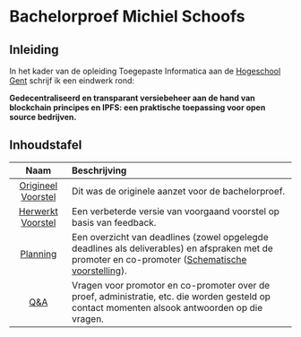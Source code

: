 # Bachelorproef Michiel Schoofs

## Inleiding

In het kader van de opleiding Toegepaste Informatica aan de [Hogeschool Gent](https://www.hogent.be/) schrijf ik een eindwerk rond:

**Gedecentraliseerd en transparant versiebeheer aan de hand van blockchain principes en IPFS: een praktische toepassing voor open source bedrijven.**

## Inhoudstafel

|                             Naam                             | Beschrijving                                                 |
| :----------------------------------------------------------: | :----------------------------------------------------------- |
|   [Origineel Voorstel](Voorstel/PDF%20Versies/Schoofs_Michiel_Voorstel_Origineel.pdf) | Dit was de originele aanzet voor de bachelorproef.           |
|   [Herwerkt Voorstel](Voorstel/PDF%20Versies/Schoofs_Michiel_Voorstel_Herwerkt.pdf) | Een verbeterde versie van voorgaand voorstel op basis van feedback. |
|                         [Planning](https://cdn.knightlab.com/libs/timeline3/latest/embed/index.html?source=1KSv0FimJnJ7bBn-UUNwFQFEkA2ZT03hkf4VY6AgakRg&font=Default&lang=en&initial_zoom=2&height=650)                         | Een overzicht van deadlines (zowel opgelegde deadlines als deliverables) en afspraken met de promoter en co-promoter ([Schematische voorstelling](Administratief/Deadlines,%20planning.md)). |
|                         [Q&A](Administratief/Q&A.md)                         | Vragen voor promotor en co-promoter over de proef, administratie, etc. die worden gesteld op contact momenten alsook antwoorden op die vragen. |
